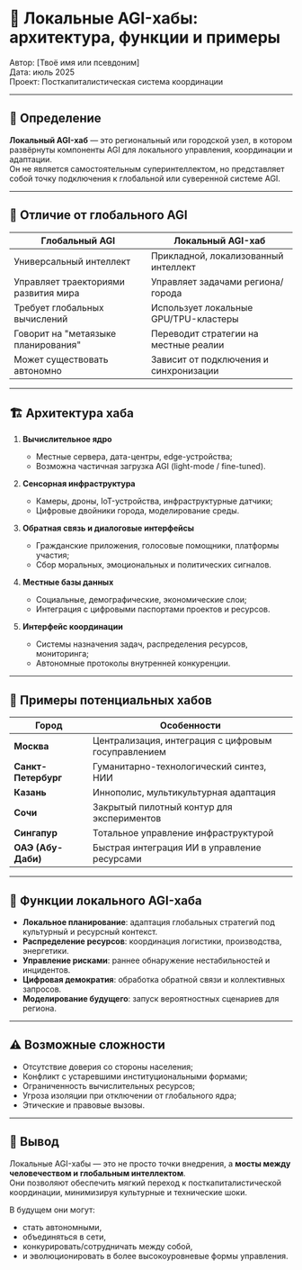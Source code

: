 # 🏢 Локальные AGI-хабы: архитектура, функции и примеры

Автор: [Твоё имя или псевдоним]  
Дата: июль 2025  
Проект: Посткапиталистическая система координации

---

## 🧠 Определение

**Локальный AGI-хаб** — это региональный или городской узел, в котором развёрнуты компоненты AGI для локального управления, координации и адаптации.  
Он не является самостоятельным суперинтеллектом, но представляет собой точку подключения к глобальной или суверенной системе AGI.

---

## 🔁 Отличие от глобального AGI

| Глобальный AGI                         | Локальный AGI-хаб                               |
|----------------------------------------|-------------------------------------------------|
| Универсальный интеллект                | Прикладной, локализованный интеллект            |
| Управляет траекториями развития мира  | Управляет задачами региона/города              |
| Требует глобальных вычислений          | Использует локальные GPU/TPU-кластеры           |
| Говорит на "метаязыке планирования"    | Переводит стратегии на местные реалии           |
| Может существовать автономно           | Зависит от подключения и синхронизации          |

---

## 🏗️ Архитектура хаба

1. **Вычислительное ядро**  
   - Местные сервера, дата-центры, edge-устройства;
   - Возможна частичная загрузка AGI (light-mode / fine-tuned).

2. **Сенсорная инфраструктура**  
   - Камеры, дроны, IoT-устройства, инфраструктурные датчики;
   - Цифровые двойники города, моделирование среды.

3. **Обратная связь и диалоговые интерфейсы**  
   - Гражданские приложения, голосовые помощники, платформы участия;
   - Сбор моральных, эмоциональных и политических сигналов.

4. **Местные базы данных**  
   - Социальные, демографические, экономические слои;
   - Интеграция с цифровыми паспортами проектов и ресурсов.

5. **Интерфейс координации**  
   - Системы назначения задач, распределения ресурсов, мониторинга;
   - Автономные протоколы внутренней конкуренции.

---

## 📍 Примеры потенциальных хабов

| Город             | Особенности                                      |
|------------------|--------------------------------------------------|
| **Москва**        | Централизация, интеграция с цифровым госуправлением |
| **Санкт-Петербург** | Гуманитарно-технологический синтез, НИИ        |
| **Казань**         | Иннополис, мультикультурная адаптация           |
| **Сочи**           | Закрытый пилотный контур для экспериментов      |
| **Сингапур**       | Тотальное управление инфраструктурой            |
| **ОАЭ (Абу-Даби)** | Быстрая интеграция ИИ в управление ресурсами    |

---

## 🔧 Функции локального AGI-хаба

- **Локальное планирование**: адаптация глобальных стратегий под культурный и ресурсный контекст.
- **Распределение ресурсов**: координация логистики, производства, энергетики.
- **Управление рисками**: раннее обнаружение нестабильностей и инцидентов.
- **Цифровая демократия**: обработка обратной связи и коллективных запросов.
- **Моделирование будущего**: запуск вероятностных сценариев для региона.

---

## ⚠️ Возможные сложности

- Отсутствие доверия со стороны населения;
- Конфликт с устаревшими институциональными формами;
- Ограниченность вычислительных ресурсов;
- Угроза изоляции при отключении от глобального ядра;
- Этические и правовые вызовы.

---

## 📌 Вывод

Локальные AGI-хабы — это не просто точки внедрения, а **мосты между человечеством и глобальным интеллектом**.  
Они позволяют обеспечить мягкий переход к посткапиталистической координации, минимизируя культурные и технические шоки.

В будущем они могут:
- стать автономными,
- объединяться в сети,
- конкурировать/сотрудничать между собой,
- и эволюционировать в более высокоуровневые формы управления.

